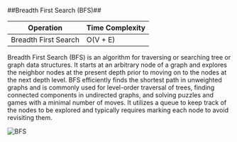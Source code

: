 ##Breadth First Search (BFS)##

| Operation	|Time Complexity|
|-----------|---------------|
|Breadth First Search|O(V + E)|


Breadth First Search (BFS) is an algorithm for traversing or searching tree or graph data structures. It starts at an arbitrary node of a graph and explores the neighbor nodes at the present depth prior to moving on to the nodes at the next depth level. BFS efficiently finds the shortest path in unweighted graphs and is commonly used for level-order traversal of trees, finding connected components in undirected graphs, and solving puzzles and games with a minimal number of moves. It utilizes a queue to keep track of the nodes to be explored and typically requires marking each node to avoid revisiting them. 


![BFS](https://github.com/neskor-b/Algoritms-and-data-structure/assets/89013557/92b63f75-2286-4f70-8623-421a2ad8938d)
